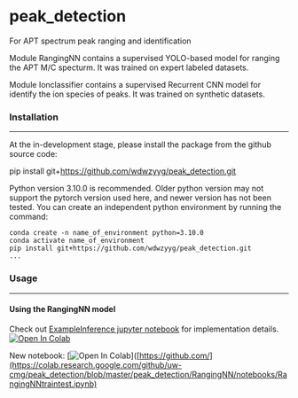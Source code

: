 # peak_detection
For APT spectrum peak ranging and identification

Module RangingNN contains a supervised YOLO-based model for ranging the APT M/C specturm. It was trained on expert labeled datasets. 

Module Ionclassifier contains a supervised Recurrent CNN model for identify the ion species of peaks. It was trained on synthetic datasets. 

### Installation 

---
At the in-development stage, please install the package from the github source code:

pip install git+https://github.com/wdwzyyg/peak_detection.git

Python version 3.10.0 is recommended. Older python version may not support the pytorch version used here, and newer version has not been tested. 
You can create an independent python environment by running the command:
```
conda create -n name_of_environment python=3.10.0
conda activate name_of_environment
pip install git+https://github.com/wdwzyyg/peak_detection.git
...
```

### Usage 

---
#### Using the RangingNN model

Check out [ExampleInference jupyter notebook](peak_detection/RangingNN/notebooks/ExampleInference.ipynb) for implementation details.
[![Open In Colab](https://colab.research.google.com/assets/colab-badge.svg)](https://colab.research.google.com/github/wdwzyyg/peak_detection/blob/master/peak_detection/RangingNN/notebooks/ExampleInference.ipynb)

New notebook:
[![Open In Colab](https://colab.research.google.com/assets/colab-badge.svg)]([https://github.com/](https://colab.research.google.com/github/uw-cmg/peak_detection/blob/master/peak_detection/RangingNN/notebooks/RangingNNtraintest.ipynb)
